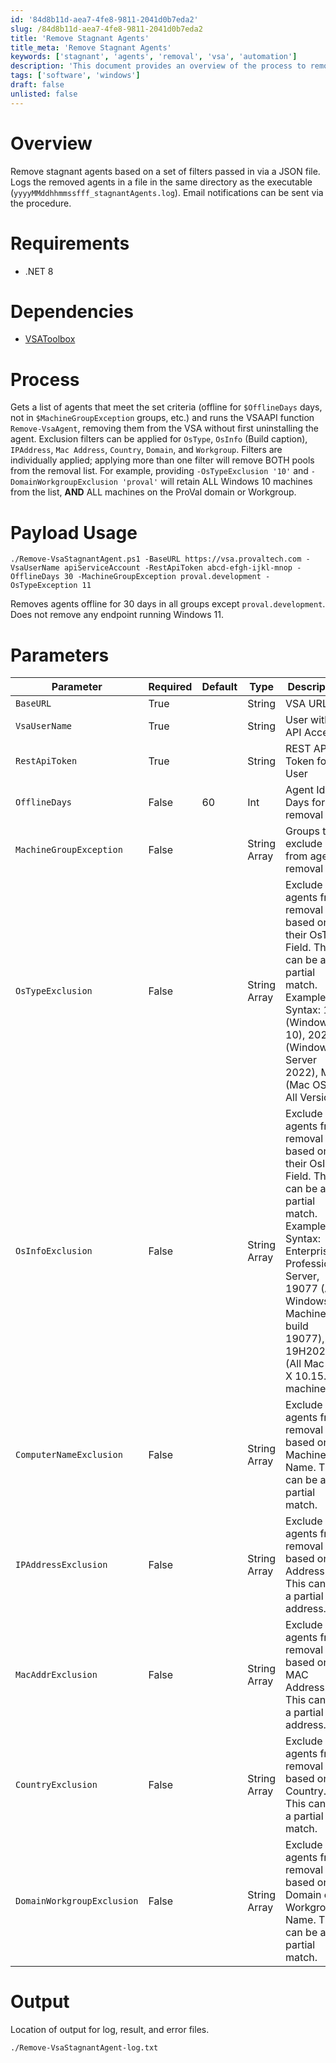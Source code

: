 ```yaml
---
id: '84d8b11d-aea7-4fe8-9811-2041d0b7eda2'
slug: /84d8b11d-aea7-4fe8-9811-2041d0b7eda2
title: 'Remove Stagnant Agents'
title_meta: 'Remove Stagnant Agents'
keywords: ['stagnant', 'agents', 'removal', 'vsa', 'automation']
description: 'This document provides an overview of the process to remove stagnant agents from Kaseya VSA based on specific filters defined in a JSON file. It includes requirements, dependencies, usage examples, and detailed parameters for the removal process, along with logging and notification options.'
tags: ['software', 'windows']
draft: false
unlisted: false
---
```


# Overview
Remove stagnant agents based on a set of filters passed in via a JSON file. Logs the removed agents in a file in the same directory as the executable (`yyyyMMddhhmmssfff_stagnantAgents.log`). Email notifications can be sent via the procedure.

# Requirements
- .NET 8

# Dependencies
- [VSAToolbox](https://github.com/Proval-tech/VSAToolbox)

# Process
Gets a list of agents that meet the set criteria (offline for `$OfflineDays` days, not in `$MachineGroupException` groups, etc.) and runs the VSAAPI function `Remove-VsaAgent`, removing them from the VSA without first uninstalling the agent. Exclusion filters can be applied for `OsType`, `OsInfo` (Build caption), `IPAddress`, `Mac Address`, `Country`, `Domain`, and `Workgroup`. Filters are individually applied; applying more than one filter will remove BOTH pools from the removal list. For example, providing `-OsTypeExclusion '10'` and `-DomainWorkgroupExclusion 'proval'` will retain ALL Windows 10 machines from the list, **AND** ALL machines on the ProVal domain or Workgroup.

# Payload Usage
```
./Remove-VsaStagnantAgent.ps1 -BaseURL https://vsa.provaltech.com -VsaUserName apiServiceAccount -RestApiToken abcd-efgh-ijkl-mnop -OfflineDays 30 -MachineGroupException proval.development -OsTypeException 11
```
Removes agents offline for 30 days in all groups except `proval.development`. Does not remove any endpoint running Windows 11.

# Parameters

| Parameter                       | Required | Default | Type          | Description                                              |
|---------------------------------|----------|---------|---------------|----------------------------------------------------------|
| `BaseURL`                       | True     |         | String        | VSA URL                                                 |
| `VsaUserName`                   | True     |         | String        | User with API Access                                     |
| `RestApiToken`                  | True     |         | String        | REST API Token for User                                  |
| `OfflineDays`                   | False    | 60      | Int           | Agent Idle Days for removal                              |
| `MachineGroupException`         | False    |         | String Array  | Groups to exclude from agent removal                     |
| `OsTypeExclusion`               | False    |         | String Array  | Exclude agents from removal based on their OsType Field. This can be a partial match. Example Syntax: 10 (Windows 10), 2022 (Windows Server 2022), Mac (Mac OS X, All Versions) |
| `OsInfoExclusion`               | False    |         | String Array  | Exclude agents from removal based on their OsInfo Field. This can be a partial match. Example Syntax: Enterprise, Professional, Server, 19077 (All Windows Machines at build 19077), 19H2026 (All Mac OS X 10.15.7 machines) |
| `ComputerNameExclusion`         | False    |         | String Array  | Exclude agents from removal based on Machine Name. This can be a partial match. |
| `IPAddressExclusion`            | False    |         | String Array  | Exclude agents from removal based on IP Address. This can be a partial address. |
| `MacAddrExclusion`              | False    |         | String Array  | Exclude agents from removal based on MAC Address. This can be a partial address. |
| `CountryExclusion`              | False    |         | String Array  | Exclude agents from removal based on Country. This can be a partial match. |
| `DomainWorkgroupExclusion`      | False    |         | String Array  | Exclude agents from removal based on Domain or Workgroup Name. This can be a partial match. |

# Output
Location of output for log, result, and error files.
```
./Remove-VsaStagnantAgent-log.txt
```
